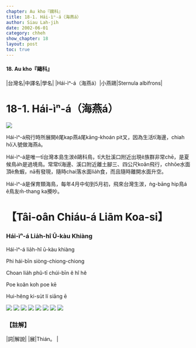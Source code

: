 ```yaml
---
chapter: Au kho『鷗科』
title: 18-1. Hái-ìⁿ-á（海燕á）
author: Siau Lah-jih
date: 2002-06-01
category: chheh
show_chapter: 18
layout: post
toc: true
---
```


#### 18. Au kho『鷗科』


|台灣名|中譯名|學名|
|Hái-ìⁿ-á（海燕á）|小燕鷗|Sternula albifrons|


# 18-1. Hái-ìⁿ-á（海燕á）


![](../too5/18/18-1-3.Hái-ìⁿ-á.jpg)


Hái-ìⁿ-á飛行時所展開ê尾kap燕á尾kāng-khoán pit叉，因為生活tī海邊，chiah hō͘人號做海燕á。

Hái-ìⁿ-á是唯一tī台灣本島生湠ê鷗科鳥，tī大肚溪口附近出現ê族群非常chē，是夏候鳥a̍h是過境鳥。常常tī海邊、溪口附近離土腳三、四公尺koân飛行，chhōe水面頂ê魚蝦，nā有發現，隨時chai落水面lia̍h食，而且隨時離開水面升空。

Hái-ìⁿ-á是保育類海鳥，每年4月中旬到5月初，飛來台灣生湠，ǹg-bāng hip鳥á ê鳥友m̄-thang ka攪吵。




# 【Tâi-oân Chiáu-á Liām Koa-si】

### **Hái-ìⁿ-á Lia̍h-hî Ū-kàu Khiàng**

Hái-ìⁿ-á lia̍h-hî ū-kàu khiàng

Phi hái-bīn siòng-chiong-chiong

Choan lia̍h phû-tī chúi-bīn ê hî hê

Poe koân koh poe kē

Hui-hêng ki-su̍t lí siāng ē


![](../too5/18/18-1-4.Hái-ìⁿ-á.jpg)
![](../too5/18/18-1-1.Hái-ìⁿ-á.jpg)
![](../too5/18/18-1-2.Hái-ìⁿ-á.jpg)
![](../too5/18/18-1-5.Hái-ìⁿ-á.jpg)
![](../too5/18/18-1-6.Hái-ìⁿ-á.jpg)
![](../too5/18/18-1-7.Hái-ìⁿ-á.jpg)
![](../too5/18/18-1-8.Hái-ìⁿ-á.jpg)
![](../too5/18/18-1-9.Hái-ìⁿ-á.jpg)


### 【註解】

|詞|解說|
|展|Thián。 |


